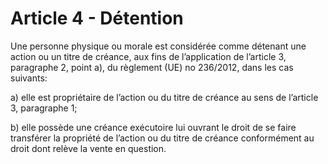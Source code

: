 # Article 4 - Détention


Une personne physique ou morale est considérée comme détenant une action ou un titre de créance, aux fins de l’application de l’article 3, paragraphe 2, point a), du règlement (UE) no 236/2012, dans les cas suivants:

a) elle est propriétaire de l’action ou du titre de créance au sens de l’article 3, paragraphe 1;

b) elle possède une créance exécutoire lui ouvrant le droit de se faire transférer la propriété de l’action ou du titre de créance conformément au droit dont relève la vente en question.
